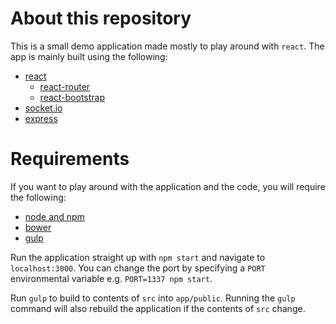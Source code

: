 # About this repository

This is a small demo application made mostly to play around with `react`. The
app is mainly built using the following:

- [react](http://facebook.github.io/react/)
  - [react-router](https://github.com/rackt/react-router)
  - [react-bootstrap](http://react-bootstrap.github.io/)
- [socket.io](http://socket.io/)
- [express](http://expressjs.com/)

# Requirements

If you want to play around with the application and the code, you will require
the following:

- [node and npm](http://nodejs.org/)
- [bower](http://bower.io/)
- [gulp](http://gulpjs.com/)

Run the application straight up with `npm start` and navigate to
`localhost:3000`. You can change the port by specifying a `PORT` environmental
variable e.g. `PORT=1337 npm start`.

Run `gulp` to build to contents of `src` into `app/public`. Running the `gulp`
command will also rebuild the application if the contents of `src` change.

